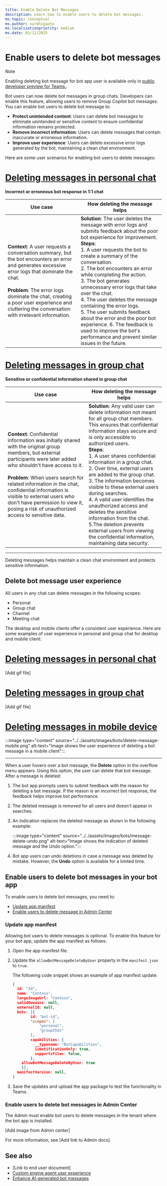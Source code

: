 ```yaml
---
title: Enable Delete Bot Messages
description: Learn how to enable users to delete bot messages.
ms.topic: conceptual
ms.author: surbhigupta
ms.localizationpriority: medium
ms.date: 03/12/2025
---
```


# Enable users to delete bot messages

> [!NOTE]
> Enabling deleting bot message for bot app user is available only in [public developer preview for Teams.](../../resources/dev-preview/developer-preview-intro.md).

Bot users can now delete bot messages in group chats. Developers can enable this feature, allowing users to remove Group Copilot bot messages. You can enable bot users to delete bot message to:

- **Protect unintended content**: Users can delete bot messages to eliminate unintended or sensitive content to ensure confidential information remains protected.
- **Remove incorrect information**: Users can delete messages that contain inaccurate or erroneous information.
- **Improve user experience**: Users can delete excessive error logs generated by the bot, maintaining a clean chat environment.

<!--
| Use case | How deleting the message helps |
| --- | --- |
| **Sensitive or confidential information shared in group chat** <br><br> **Context**: Confidential information was initially shared with the original group members, but external participants were later added who shouldn't have access to it. <br><br> **Problem**: When users search for related information in the chat, confidential information is visible to external users who don't have permission to view it, posing a risk of unauthorized access to sensitive data. | **Solution**: Any valid user can delete information not meant for all group chat members.  This ensures that confidential information stays secure and is only accessible to authorized users. <br> **Steps**: <br> 1. A user shares confidential information in a group chat. <br> 2. Over time, external users are added to the group chat. <br> 3. The information becomes visible to these external users during searches. <br> 4. A valid user identifies the unauthorized access and deletes the sensitive information from the chat. <br> 5.The deletion prevents external users from viewing the confidential information, maintaining data security. |
| **Incorrect or erroneous bot response in 1:1 chat** <br><br> **Context**: A user requests a conversation summary, but the bot encounters an error and generates excessive error logs that dominate the chat. <br><br> **Problem**: The error logs dominate the chat, creating a poor user experience and cluttering the conversation with irrelevant information. | **Solution**: The user deletes the message with error logs and submits feedback about the poor bot experience for improvement. <br> **Steps**: <br> 1. A user requests the bot to create a summary of the conversation. <br> 2. The bot encounters an error while completing the action. <br> 3. The bot generates unnecessary error logs that take over the chat. <br> 4. The user deletes the message containing the error logs. <br> 5. The user submits feedback about the error and the poor bot experience. 6. The feedback is used to improve the bot's performance and prevent similar issues in the future. |
-->

Here are some user scenarios for enabling bot users to delete messages:

# [Deleting messages in personal chat](#tab/personal1)

**Incorrect or erroneous bot response in 1:1 chat**

| Use case | How deleting the message helps |
| --- | --- |
| **Context**: A user requests a conversation summary, but the bot encounters an error and generates excessive error logs that dominate the chat. <br><br> **Problem**: The error logs dominate the chat, creating a poor user experience and cluttering the conversation with irrelevant information. | **Solution**: The user deletes the message with error logs and submits feedback about the poor bot experience for improvement. <br> **Steps**: <br> 1. A user requests the bot to create a summary of the conversation. <br> 2. The bot encounters an error while completing the action. <br> 3. The bot generates unnecessary error logs that take over the chat. <br> 4. The user deletes the message containing the error logs. <br> 5. The user submits feedback about the error and the poor bot experience. 6. The feedback is used to improve the bot's performance and prevent similar issues in the future. |

# [Deleting messages in group chat](#tab/group1)

**Sensitive or confidential information shared in group chat**

| Use case | How deleting the message helps |
| --- | --- |
| **Context**: Confidential information was initially shared with the original group members, but external participants were later added who shouldn't have access to it. <br><br> **Problem**: When users search for related information in the chat, confidential information is visible to external users who don't have permission to view it, posing a risk of unauthorized access to sensitive data. | **Solution**: Any valid user can delete information not meant for all group chat members.  This ensures that confidential information stays secure and is only accessible to authorized users. <br> **Steps**: <br> 1. A user shares confidential information in a group chat. <br> 2. Over time, external users are added to the group chat. <br> 3. The information becomes visible to these external users during searches. <br> 4. A valid user identifies the unauthorized access and deletes the sensitive information from the chat. <br> 5.The deletion prevents external users from viewing the confidential information, maintaining data security. |

---

Deleting messages helps maintain a clean chat environment and protects sensitive information.

## Delete bot message user experience

All users in any chat can delete messages in the following scopes:

- Personal
- Group chat
- Channel
- Meeting chat

The desktop and mobile clients offer a consistent user experience. Here are some examples of user experience in personal and group chat for desktop and mobile client:

# [Deleting messages in personal chat](#tab/personal2)

[Add gif file]

# [Deleting messages in group chat](#tab/group)

[Add gif file]

# [Deleting messages in mobile device](#tab/mobile2)

:::image type="content" source="../../assets/images/bots/delete-message-mobile.png" alt-text="Image shows the user experience of deleting a bot message in a mobile client":::

---

When a user hovers over a bot message, the **Delete** option in the overflow menu appears. Using this option, the user can delete that bot message. After a message is deleted:

1. The bot app prompts users to submit feedback with the reason for deleting a bot message. If the reason is an incorrect bot response, the feedback helps improve bot performance.
1. The deleted message is removed for all users and doesn't appear in searches.
1. An indication replaces the deleted message as shown in the following example:

    :::image type="content" source="../../assets/images/bots/message-delete-undo.png" alt-text="Image shows the indication of deleted message and the Undo option.":::

1. Bot app users can undo deletions in case a message was deleted by mistake. However, the **Undo** option is available for a limited time.

## Enable users to delete bot messages in your bot app

To enable users to delete bot messages, you need to:

- [Update app manifest](#update-app-manifest)
- [Enable users to delete message in Admin Center](#enable-users-to-delete-bot-messages-in-admin-center)

### Update app manifest

Allowing bot users to delete messages is optional. To enable this feature for your bot app, update the app manifest as follows:

1. Open the app manifest file.
1. Update the `allowBotMessageDeleteByUser` property in the `manifest.json` to `true`.

    The following code snippet shows an example of app manifest update:

    ```json
    { 
      id: "Id", 
      name: "Contoso", 
      largeImageUrl: "Contoso", 
      validDomains: null, 
      externalId: null, 
      bots: [{ 
            id: "bot-id", 
            "scopes": [
                "personal",
                "groupChat"
            ], 
            capabilities: { 
              __typename: "BotCapabilities", 
              isNotificationOnly: true, 
              supportsFiles: false, 
            }, 
        allowBotMessageDeleteByUser: true
        }],
      manifestVersion: null, 
    }   
    ```

1. Save the updates and upload the app package to test the functionality in Teams.

### Enable users to delete bot messages in Admin Center

The Admin must enable bot users to delete messages in the tenant where the bot app is installed.

[Add image from Admin center]

For more information, see [Add link to Admin docs].

## See also

- [Link to end user document]
- [Custom engine agent user experience](teams-conversational-ai/ai-ux.md)
- [Enhance AI-generated bot messages](bot-messages-ai-generated-content.md)
